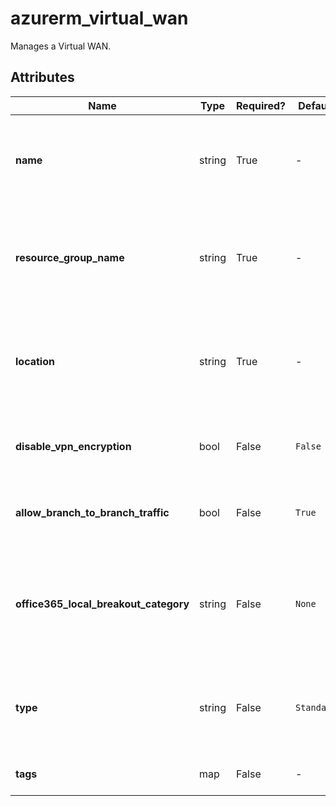 # azurerm_virtual_wan

Manages a Virtual WAN.

## Attributes

| Name | Type | Required? | Default  | possible values | Description |
| ---- | ---- | --------- | -------- | ----------- | ----------- |
| **name** | string | True | -  |  -  | Specifies the name of the Virtual WAN. Changing this forces a new resource to be created. | 
| **resource_group_name** | string | True | -  |  -  | The name of the resource group in which to create the Virtual WAN. Changing this forces a new resource to be created. | 
| **location** | string | True | -  |  -  | Specifies the supported Azure location where the resource exists. Changing this forces a new resource to be created. | 
| **disable_vpn_encryption** | bool | False | `False`  |  -  | Boolean flag to specify whether VPN encryption is disabled. Defaults to `false`. | 
| **allow_branch_to_branch_traffic** | bool | False | `True`  |  -  | Boolean flag to specify whether branch to branch traffic is allowed. Defaults to `true`. | 
| **office365_local_breakout_category** | string | False | `None`  |  `Optimize`, `OptimizeAndAllow`, `All`, `None`  | Specifies the Office365 local breakout category. Possible values include: `Optimize`, `OptimizeAndAllow`, `All`, `None`. Defaults to `None`. | 
| **type** | string | False | `Standard`  |  -  | Specifies the Virtual WAN type. Possible Values include: `Basic` and `Standard`. Defaults to `Standard`. | 
| **tags** | map | False | -  |  -  | A mapping of tags to assign to the Virtual WAN. | 


